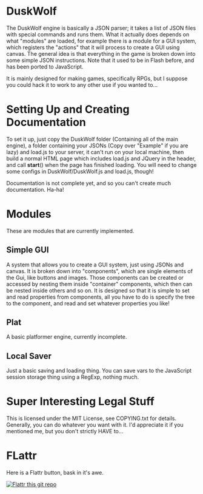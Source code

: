 # DuskWolf #
The DuskWolf engine is basically a JSON parser; it takes a list of JSON files with special commands and runs them. What it actually does depends on what "modules" are loaded, for example there is a module for a GUI system, which registers the "actions" that it will process to create a GUI using canvas. The general idea is that everything in the game is broken down into some simple JSON instructions. Note that it used to be in Flash before, and has been ported to JavaScript.

It is mainly designed for making games, specifically RPGs, but I suppose you could hack it to work to any other use if you wanted to...

# Setting Up and Creating Documentation #
To set it up, just copy the DuskWolf folder (Containing all of the main engine), a folder containing your JSONs (Copy over "Example" if you are lazy) and load.js to your server, it can't run on your local machine, then build a normal HTML page which includes load.js and JQuery in the header, and call __start__() when the page has finished loading.
You will need to change some configs in  DuskWolf/DuskWolf.js and load.js, though!

Documentation is not complete yet, and so you can't create much documentation. Ha-ha!

# Modules #
These are modules that are currently implemented.

## Simple GUI ##
A system that allows you to create a GUI system, just using JSONs and canvas. It is broken down into "components", which are single elements of the Gui, like buttons and images. Those components can be created or accessed by nesting them inside "container" components, which then can be nested inside others and so on.
It is designed so that it is simple to set and read properties from components, all you have to do is specify the tree to the component, and read and set whatever properties you like!

## Plat ##
A basic platformer engine, currently incomplete.

## Local Saver ##
Just a basic saving and loading thing. You can save vars to the JavaScript session storage thing using a RegExp, nothing much.

# Super Interesting Legal Stuff #
This is licensed under the MIT License, see COPYING.txt for details.
Generally, you can do whatever you want with it. I'd appreciate it if you mentioned me, but you don't strictly HAVE to...

# FLattr #
Here is a Flattr button, bask in it's awe.

[![Flattr this git repo](http://api.flattr.com/button/flattr-badge-large.png)](https://flattr.com/submit/auto?user_id=SavageWolf&url=https://github.com/SavageWolf/DuskWolf&title=DuskWolf&language=en_GB&tags=github&category=software)
